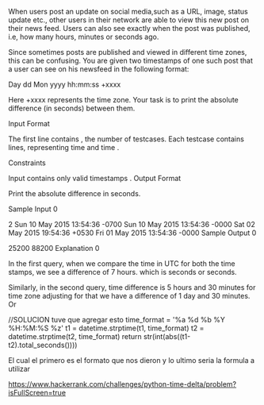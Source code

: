 When users post an update on social media,such as a URL, image, status update etc., other users in their network are able to view this new post on their news feed. Users can also see exactly when the post was published, i.e, how many hours, minutes or seconds ago.

Since sometimes posts are published and viewed in different time zones, this can be confusing. You are given two timestamps of one such post that a user can see on his newsfeed in the following format:

Day dd Mon yyyy hh:mm:ss +xxxx

Here +xxxx represents the time zone. Your task is to print the absolute difference (in seconds) between them.

Input Format

The first line contains , the number of testcases.
Each testcase contains  lines, representing time  and time .

Constraints

Input contains only valid timestamps
.
Output Format

Print the absolute difference  in seconds.

Sample Input 0

2
Sun 10 May 2015 13:54:36 -0700
Sun 10 May 2015 13:54:36 -0000
Sat 02 May 2015 19:54:36 +0530
Fri 01 May 2015 13:54:36 -0000
Sample Output 0

25200
88200
Explanation 0

In the first query, when we compare the time in UTC for both the time stamps, we see a difference of 7 hours. which is  seconds or  seconds.

Similarly, in the second query, time difference is 5 hours and 30 minutes for time zone adjusting for that we have a difference of 1 day and 30 minutes. Or


//SOLUCION 
tuve que agregar esto 
time_format = '%a %d %b %Y %H:%M:%S %z'
    t1 = datetime.strptime(t1, time_format)
    t2 = datetime.strptime(t2, time_format)
    return str(int(abs((t1-t2).total_seconds())))   

El cual el primero es el formato que nos dieron y lo ultimo seria la formula a utilizar

https://www.hackerrank.com/challenges/python-time-delta/problem?isFullScreen=true


